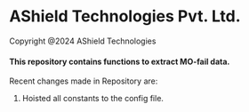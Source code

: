 <h1>AShield Technologies Pvt. Ltd.</h1>
<p>Copyright @2024 AShield Technologies<p>
<h4>This repository contains functions to extract MO-fail data.</h4>

<p>Recent changes made in Repository are: <p>
<ol>
    <li>Hoisted all constants to the config file.</li>
</ol>

